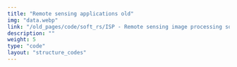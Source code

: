 ```yaml
---
title: "Remote sensing applications old"
img: "data.webp"
link: "/old_pages/code/soft_rs/ISP - Remote sensing image processing software.html"
description: ""
weight: 5
type: "code"
layout: "structure_codes"
---
```



